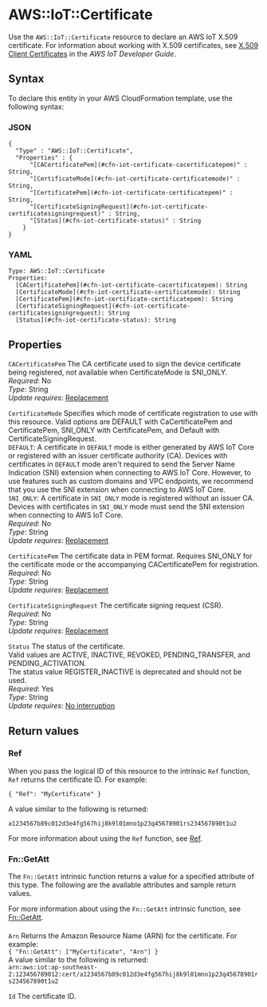 # AWS::IoT::Certificate<a name="aws-resource-iot-certificate"></a>

Use the `AWS::IoT::Certificate` resource to declare an AWS IoT X\.509 certificate\. For information about working with X\.509 certificates, see [X\.509 Client Certificates](https://docs.aws.amazon.com/iot/latest/developerguide/x509-client-certs.html) in the _AWS IoT Developer Guide_\.

## Syntax<a name="aws-resource-iot-certificate-syntax"></a>

To declare this entity in your AWS CloudFormation template, use the following syntax:

### JSON<a name="aws-resource-iot-certificate-syntax.json"></a>

```
{
  "Type" : "AWS::IoT::Certificate",
  "Properties" : {
      "[CACertificatePem](#cfn-iot-certificate-cacertificatepem)" : String,
      "[CertificateMode](#cfn-iot-certificate-certificatemode)" : String,
      "[CertificatePem](#cfn-iot-certificate-certificatepem)" : String,
      "[CertificateSigningRequest](#cfn-iot-certificate-certificatesigningrequest)" : String,
      "[Status](#cfn-iot-certificate-status)" : String
    }
}
```

### YAML<a name="aws-resource-iot-certificate-syntax.yaml"></a>

```
Type: AWS::IoT::Certificate
Properties:
  [CACertificatePem](#cfn-iot-certificate-cacertificatepem): String
  [CertificateMode](#cfn-iot-certificate-certificatemode): String
  [CertificatePem](#cfn-iot-certificate-certificatepem): String
  [CertificateSigningRequest](#cfn-iot-certificate-certificatesigningrequest): String
  [Status](#cfn-iot-certificate-status): String
```

## Properties<a name="aws-resource-iot-certificate-properties"></a>

`CACertificatePem` <a name="cfn-iot-certificate-cacertificatepem"></a>
The CA certificate used to sign the device certificate being registered, not available when CertificateMode is SNI_ONLY\.  
_Required_: No  
_Type_: String  
_Update requires_: [Replacement](https://docs.aws.amazon.com/AWSCloudFormation/latest/UserGuide/using-cfn-updating-stacks-update-behaviors.html#update-replacement)

`CertificateMode` <a name="cfn-iot-certificate-certificatemode"></a>
Specifies which mode of certificate registration to use with this resource\. Valid options are DEFAULT with CaCertificatePem and CertificatePem, SNI_ONLY with CertificatePem, and Default with CertificateSigningRequest\.  
`DEFAULT`: A certificate in `DEFAULT` mode is either generated by AWS IoT Core or registered with an issuer certificate authority \(CA\)\. Devices with certificates in `DEFAULT` mode aren't required to send the Server Name Indication \(SNI\) extension when connecting to AWS IoT Core\. However, to use features such as custom domains and VPC endpoints, we recommend that you use the SNI extension when connecting to AWS IoT Core\.  
`SNI_ONLY`: A certificate in `SNI_ONLY` mode is registered without an issuer CA\. Devices with certificates in `SNI_ONLY` mode must send the SNI extension when connecting to AWS IoT Core\.  
_Required_: No  
_Type_: String  
_Update requires_: [Replacement](https://docs.aws.amazon.com/AWSCloudFormation/latest/UserGuide/using-cfn-updating-stacks-update-behaviors.html#update-replacement)

`CertificatePem` <a name="cfn-iot-certificate-certificatepem"></a>
The certificate data in PEM format\. Requires SNI_ONLY for the certificate mode or the accompanying CACertificatePem for registration\.  
_Required_: No  
_Type_: String  
_Update requires_: [Replacement](https://docs.aws.amazon.com/AWSCloudFormation/latest/UserGuide/using-cfn-updating-stacks-update-behaviors.html#update-replacement)

`CertificateSigningRequest` <a name="cfn-iot-certificate-certificatesigningrequest"></a>
The certificate signing request \(CSR\)\.  
_Required_: No  
_Type_: String  
_Update requires_: [Replacement](https://docs.aws.amazon.com/AWSCloudFormation/latest/UserGuide/using-cfn-updating-stacks-update-behaviors.html#update-replacement)

`Status` <a name="cfn-iot-certificate-status"></a>
The status of the certificate\.  
Valid values are ACTIVE, INACTIVE, REVOKED, PENDING_TRANSFER, and PENDING_ACTIVATION\.  
The status value REGISTER_INACTIVE is deprecated and should not be used\.  
_Required_: Yes  
_Type_: String  
_Update requires_: [No interruption](https://docs.aws.amazon.com/AWSCloudFormation/latest/UserGuide/using-cfn-updating-stacks-update-behaviors.html#update-no-interrupt)

## Return values<a name="aws-resource-iot-certificate-return-values"></a>

### Ref<a name="aws-resource-iot-certificate-return-values-ref"></a>

When you pass the logical ID of this resource to the intrinsic `Ref` function, `Ref` returns the certificate ID\. For example:

`{ "Ref": "MyCertificate" }`

A value similar to the following is returned:

`a1234567b89c012d3e4fg567hij8k9l01mno1p23q45678901rs234567890t1u2`

For more information about using the `Ref` function, see [Ref](https://docs.aws.amazon.com/AWSCloudFormation/latest/UserGuide/intrinsic-function-reference-ref.html)\.

### Fn::GetAtt<a name="aws-resource-iot-certificate-return-values-fn--getatt"></a>

The `Fn::GetAtt` intrinsic function returns a value for a specified attribute of this type\. The following are the available attributes and sample return values\.

For more information about using the `Fn::GetAtt` intrinsic function, see [Fn::GetAtt](https://docs.aws.amazon.com/AWSCloudFormation/latest/UserGuide/intrinsic-function-reference-getatt.html)\.

#### <a name="aws-resource-iot-certificate-return-values-fn--getatt-fn--getatt"></a>

`Arn` <a name="Arn-fn::getatt"></a>
Returns the Amazon Resource Name \(ARN\) for the certificate\. For example:  
 `{ "Fn::GetAtt": ["MyCertificate", "Arn"] }`  
A value similar to the following is returned:  
 `arn:aws:iot:ap-southeast-2:123456789012:cert/a1234567b89c012d3e4fg567hij8k9l01mno1p23q45678901rs234567890t1u2`

`Id` <a name="Id-fn::getatt"></a>
The certificate ID\.
